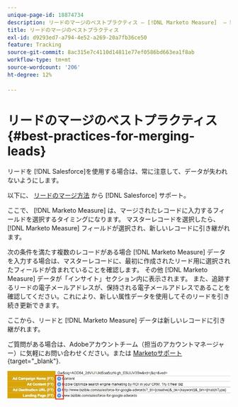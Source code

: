 ```yaml
---
unique-page-id: 18874734
description: リードのマージのベストプラクティス — [!DNL Marketo Measure]  — 製品ドキュメント
title: リードのマージのベストプラクティス
exl-id: d9293ed7-a794-4e52-a269-20a7fb36ce50
feature: Tracking
source-git-commit: 8ac315e7c4110d14811e77ef0586bd663ea1f8ab
workflow-type: tm+mt
source-wordcount: '206'
ht-degree: 12%

---
```


# リードのマージのベストプラクティス {#best-practices-for-merging-leads}

リードを [!DNL Salesforce]を使用する場合は、常に注意して、データが失われないようにします。

以下に、 [リードのマージ方法](https://help.salesforce.com/HTViewHelpDoc?id=leads_merge.htm&amp;language=en_US) から [!DNL Salesforce] サポート。

ここで、 [!DNL Marketo Measure] は、マージされたレコードに入力するフィールドを選択するタイミングになります。 マスターレコードを選択したら、 [!DNL Marketo Measure] フィールドが選択され、新しいレコードに引き継がれます。

次の条件を満たす複数のレコードがある場合 [!DNL Marketo Measure] データを入力する場合は、マスターレコードに、最初に作成されたリード用に選択されたフィールドが含まれていることを確認します。 その他 [!DNL Marketo Measure] データが「インサイト」セクション内に表示されます。 また、追跡するリードの電子メールアドレスが、保持される電子メールアドレスであることを確認してください。これにより、新しい属性データを使用してそのリードを引き続き更新できます。

ここから、リードと [!DNL Marketo Measure] データは新しいレコードに引き継がれます。

ご質問がある場合は、Adobeアカウントチーム（担当のアカウントマネージャー）に気軽にお問い合わせください。または [Marketoサポート](https://nation.marketo.com/t5/support/ct-p/Support){target="_blank"}.

![](assets/1.jpg)
